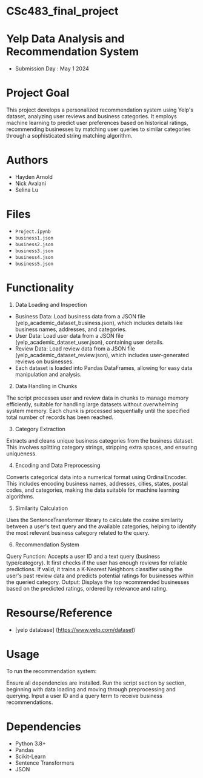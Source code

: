 # CSc483_final_project
# Yelp Data Analysis and Recommendation System
- Submission Day : May 1 2024

# Project Goal
This project develops a personalized recommendation system using Yelp's dataset, analyzing user reviews and business categories. It employs machine learning to predict user preferences based on historical ratings, recommending businesses by matching user queries to similar categories through a sophisticated string matching algorithm.

# Authors
- Hayden Arnold
- Nick Avalani
- Selina Lu

# Files
- `Project.ipynb`
- `business1.json`
- `business2.json`
- `business3.json`
- `business4.json`
- `business5.json`


# Functionality
1. Data Loading and Inspection

- Business Data: Load business data from a JSON file (yelp_academic_dataset_business.json), which includes details like business names, addresses, and categories.
- User Data: Load user data from a JSON file (yelp_academic_dataset_user.json), containing user details.
- Review Data: Load review data from a JSON file (yelp_academic_dataset_review.json), which includes user-generated reviews on businesses.
- Each dataset is loaded into Pandas DataFrames, allowing for easy data manipulation and analysis.

2. Data Handling in Chunks

The script processes user and review data in chunks to manage memory efficiently, suitable for handling large datasets without overwhelming system memory. Each chunk is processed sequentially until the specified total number of records has been reached.

3. Category Extraction

Extracts and cleans unique business categories from the business dataset. This involves splitting category strings, stripping extra spaces, and ensuring uniqueness.

4. Encoding and Data Preprocessing

Converts categorical data into a numerical format using OrdinalEncoder. This includes encoding business names, addresses, cities, states, postal codes, and categories, making the data suitable for machine learning algorithms.

5. Similarity Calculation

Uses the SentenceTransformer library to calculate the cosine similarity between a user's text query and the available categories, helping to identify the most relevant business category related to the query.

6. Recommendation System

Query Function: Accepts a user ID and a text query (business type/category). It first checks if the user has enough reviews for reliable predictions. If valid, it trains a K-Nearest Neighbors classifier using the user's past review data and predicts potential ratings for businesses within the queried category.
Output: Displays the top recommended businesses based on the predicted ratings, ordered by relevance and rating.

# Resourse/Reference 
- [yelp database] (https://www.yelp.com/dataset)


# Usage
To run the recommendation system:

Ensure all dependencies are installed.
Run the script section by section, beginning with data loading and moving through preprocessing and querying.
Input a user ID and a query term to receive business recommendations.

# Dependencies
- Python 3.8+
- Pandas
- Scikit-Learn
- Sentence Transformers
- JSON
